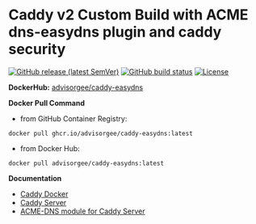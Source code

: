 # Caddy v2 Custom Build with ACME dns-easydns plugin and caddy security


[![GitHub release (latest SemVer)](https://img.shields.io/github/v/release/advisorgee/caddy-custom?label=Release)](https://github.com/advisorgee/caddy-custom/releases)
[![GitHub build status](https://img.shields.io/github/actions/workflow/status/advisorgee/caddy-custom/update-tag-release.yml?label=Auto-update)](https://github.com/advisorgee/caddy-custom/actions/workflows/update-tag-release.yml)
[![License](https://img.shields.io/github/license/advisorgee/caddy-custom?label=License)](https://github.com/advisorgee/caddy-custom/main/LICENSE)


**DockerHub:** [advisorgee/caddy-easydns](https://hub.docker.com/r/advisorgee/caddy-easydns)

**Docker Pull Command**

* from GitHub Container Registry: 

```
docker pull ghcr.io/advisorgee/caddy-easydns:latest
```
* from Docker Hub:

```
docker pull advisorgee/caddy-easydns:latest
```

**Documentation**

* [Caddy Docker](https://hub.docker.com/_/caddy)
* [Caddy Server](https://caddyserver.com/docs/)
* [ACME-DNS module for Caddy Server](https://github.com/caddy-dns/acmedns)
